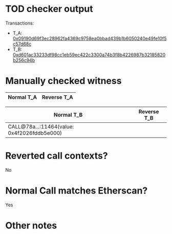 # TOD checker output

Transactions:
- T_A: [0x09190d69f3ec28962fa4369c9758ea0bbad439b1b6050240e49fe10f5c57d68c](https://etherscan.io/tx/0x09190d69f3ec28962fa4369c9758ea0bbad439b1b6050240e49fe10f5c57d68c)
- T_B: [0xd601ac33233df98cc1eb59ec422c3300a74b3f8b4226987b32185820b256c94b](https://etherscan.io/tx/0xd601ac33233df98cc1eb59ec422c3300a74b3f8b4226987b32185820b256c94b)


# Manually checked witness


| Normal T_A    | Reverse T_A   |
|---------------|---------------|

| Normal T_B                                  | Reverse T_B |
|---------------------------------------------|-------------|
| CALL@78a...:11464(value: 0x4f2026fddb5e000) |             |


# Reverted call contexts?

No

# Normal Call matches Etherscan?

Yes

# Other notes
